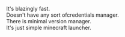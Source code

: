 It's blazingly fast.  
Doesn't have any sort ofcredentials manager.  
There is minimal version manager.   
It's just simple minecraft launcher.  
